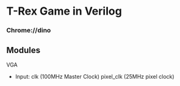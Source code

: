 # T-Rex Game in Verilog
### Chrome://dino
## Modules

VGA
 -  Input: clk (100MHz Master Clock)
	   pixel_clk (25MHz pixel clock)
